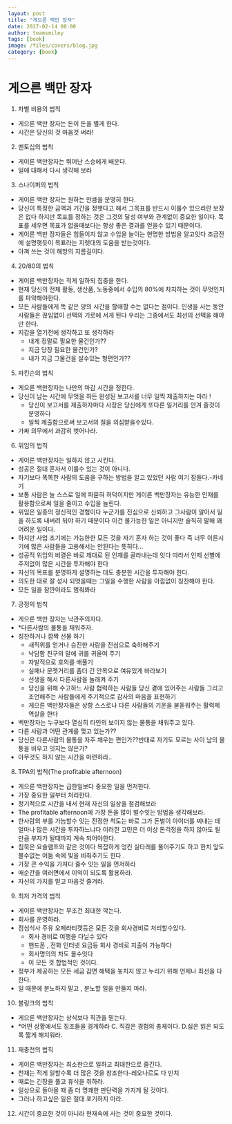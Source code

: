 ```yaml
--- 
layout: post 
title: "게으른 백만 장자" 
date: 2017-02-14 00:00  
author: teamsmiley 
tags: [book]
image: /files/covers/blog.jpg
category: {book}
---
```


# 게으른 백만 장자

1. 차별 비용의 법칙
* 게으른 백만 장자는 돈이 돈을 벌게 한다.
* 시간은 당신의 것 마음것 써라!
2. 멘토십의 법칙
* 게이른 백만장자는 뛰어난 스승에게 배운다.
* 일에 대해서 다시 생각해 보라
3. 스나이퍼의 법칙
* 게이른 백만 장자는 원하는 만큼을 분명히 한다.
* 당신이 특정한 금액과 기간을 정햇다고 해서 그목표를 반드시 이룰수 있으리란 보장은 없다 하지만 목표를 정하는 것은 그것의  달성 여부와 관계없이 중요한 일이다. 목표를 세우면 목표가 없을때보다는 항상 좋은 결과를 얻을수 있기 때문이다.
* 게이른 백만 장자들은 힘들이지 않고 수입을 늘이는 현명한 방법을 알고잇다 조금전에 설명햇듯이 목표라는 지렛대의 도움을 받는것이다.
* 아껴 쓰는 것이 해방의 지름길이다.
4. 20/80의 법칙
* 게이른 백만장자는 적게 일하되 집중을 한다.
* 현재 당신의 전체 활동, 생산품, 노동중에서 수입의 80%에 차지하는 것이 무엇인지를 파악해야한다.
*  모든 사람들에게 똑 같은 양의 시간을 할애할 수는 없다는 점이다. 인생을 사는 동안 사람들은 끊임없이 선택의 기로에 서게 된다 우리는 그중에서도 최선의 선택을 해야만 한다.
* 지갑을 열기전에 생각하고 또 생각하라
    * 내게 정말로 필요한 물건인가??
    * 지금 당장 필요한 물건인가?
    * 내가 지금 그물건을 살수있는 형편인가??
5. 파킨슨의 법칙
* 게으른 백만장자는 나만의 마감 시간을 정한다.
* 당신이 남는 시간에 무엇을 하든 완성된 보고서를 너무 일찍 제출하지는 마라 !
    * 당신이 보고서를 제출하자마다 사장은 당신에게 또다른 일거리를 안겨 줄것이 분명하다
    * 일찍 제출함으로써 보고서의 질을 의심받을수있다.
* 가짜 의무에서 과감히 벗어나라.
6. 위임의 법칙
* 게이른 백만장자는 일하지 않고 시킨다.
* 성공은 절대 혼자서 이룰수 있는 것이 아니다.
* 자기보다 똑똑한 사람의 도움을 구하는 방법을 알고 있었던 사람 여기 잠들다.-카네기
* 보통 사람은 늘 스스로 일에 파묻혀 허덕이지만 게이른 백만장자는 유능한 인재를 활용함으로써 일을 줄이고 수입을 늘린다.
* 위임은 일종의 정신적인 경험이다 누군가를 진심으로 신뢰하고 그사람이 알아서 일을 하도록 내버려 둬야 하기 때문이다 이건 불가능한 일은 아니지만 솔직히 말해 꽤 어려운 일이다.
* 하지만 사업 초기에는 가능한한 모든 것을 자기 혼자 하는 것이 좋다 즉 너무 이른시기에 많은 사람들을 고용해서는 안된다는 뜻히다…
* 성공적 위임의 비결은 바로 제대로 된 인재를 골라내는데 잇다 따라서 인제 선별에 주저없이 많은 시간을 투자해야 한다
* 자신의 목표를 분명하게 설명하는 데도 충분한 시간을 투자해야 한다.
* 의도한 대로 잘 성사 되엇을때는 그일을 수행한 사람을 아낌없이 칭찬해야 한다.
* 모든 일을 잠깐이라도 멈춰봐라
7. 긍정의 법칙
* 게으른 백만 장자는 낙관주의자다.
* *다른사람의 물통을 채워주자.
* 칭찬하거나 깜짝 선물 하기
   * 새직위를 얻거나 승진한 사람을 진심으로 축하해주기
   * 낙담함 친구의 말에 귀를 귀울여 주기
   *    자발적으로 호의를 배풀기
   *    실패나 문젯거리를 좀더 긴 안목으로 여유있게 바라보기
   * 선생을 해서 다른사람을 놀래켜 주기
   * 당신을 위해 수고하느 사람 협력하는 사람들 당신 곁에 있어주는 사람들 그리고 조언해주는 사람들에게 주기적으로 감사의 마음을 표현하기
  * 게으른 백만장자들은 상항 스스로나 다른 사람들의 기운을 붇돋워주는 활력제 역살을 한다
*  백만장자는 누구보다 열심히 타인의 보이지 않는 물통을 채워주고 있다.
* 다른 사람과 어떤 관계를 맺고 있는가??
* 당신은 다른사람의 물통을 자주 채우는 편인가??반대로 자기도 모르는 사이 남의 물통을 비우고 잇지는 않은가?
* 아무것도 하지 않는 시간을 마련하라..
8. TPA의 법칙(The profitable afternoon)
* 게으른 백만장자는 급한일보다 중요한 일을 먼저한다.
* 가장 중요한 일부터 처리한다.
* 정기적으로 시간을 내서 현재 자신의 일상을 점검해보라
* The profitable afternoon에 가장 돈을 많이 벌수잇는 방법을 생각해보라.
* 한사람의 부를 가늠할수 잇는 진정한 척도는 바로 그가 돈벌이 아이더를 찌내는 데 얼마나 많은 시간을 투자하느냐다 이러한 고민은 더 이상 돈걱정을 하지 않아도 될만큼 부자가 될때까지 계속 되어야한다.
* 침묵은 요술램프와 같은 것이다 복잡하게 엉킨 실타래를 풀어주기도 하고 한치 앞도 볼수없는 어둠 속에 빛을 비춰주기도 한다 .
* 가장 큰 수익을 가져다 줄수 잇는 일을 먼저하라
* 매순간을 여러면에서 이익이 되도록 활용하라.
* 자신의 가치를 믿고 마음것 즐겨라.
9. 최저 가격의 법칙
* 게이른 백만장자는 무조건 최대한 깍는다.
* 회사를 운영하라.
* 점심식사 주유 오페라티켓등은 모든 것을 회사경비로 처리할수있다.
   * 회사 경비로 여행을 다닐수 있다
   * 핸드폰 , 전화 인터넷 요금등 회사 경비로 지출이 가능하다
   * 회사명의의 차도 몰수잇다
   * 이 모든 것 합법적인 것이다.
*  정부가 제공하는 모든 세금 감면 해택을 놓치지 않고 누리기 위해 언제나 최선을 다한다.
* 일 때문에 분노하지 말고 , 분노할 일을 만들지 마라.
10. 블링크의 법칙
* 게으른 백만장자는 상식보다 직관을 믿는다.
* *어떤 상황에서도 징조들을 경계하라
C.  직감은 경험의 총체이다.
D.싫은 읽은 되도록 짧게 해치워라.
11. 재충전의 법칙
* 게이른 백만장자는 최소한으로 일하고 최대한으로 즐긴다.
* 천재는 적게 일할수록 더 많은 것을 창조한다-레오나르도 다 빈치
* 때로는 긴장을 풀고 휴식을 취하라.
* 일상으로 돌아올 때 좀 더 명쾌한 판단력을 가지게 될 것이다.
* 그러나 하고싶은 일은 절대 포기하지 마라.
12. 시간이 중요한 것이 아니라 현재속에 사는 것이 중요한 것이다.